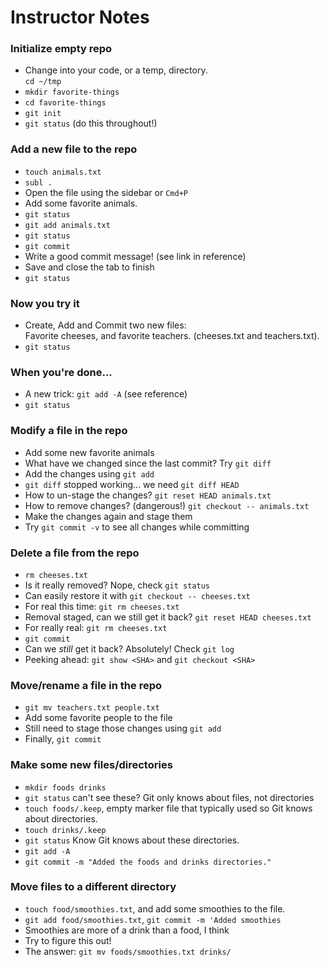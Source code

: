 # Instructor Notes

### Initialize empty repo
* Change into your code, or a temp, directory.  
	`cd ~/tmp`
* `mkdir favorite-things`
* `cd favorite-things`
* `git init`
* `git status` (do this throughout!)

### Add a new file to the repo

* `touch animals.txt`
* `subl .`
* Open the file using the sidebar or `Cmd+P`
* Add some favorite animals.
* `git status` 
* `git add animals.txt`
* `git status` 
* `git commit`
* Write a good commit message! (see link in reference)
* Save and close the tab to finish
* `git status` 

### Now you try it

* Create, Add and Commit two new files:  
	Favorite cheeses, and favorite teachers. (cheeses.txt and teachers.txt).
* `git status` 	

### When you're done...

* A new trick: `git add -A` (see reference)
* `git status` 

### Modify a file in the repo

* Add some new favorite animals
* What have we changed since the last commit? Try `git diff`
* Add the changes using `git add`
* `git diff` stopped working... we need `git diff HEAD`
* How to un-stage the changes? `git reset HEAD animals.txt`
* How to remove changes? (dangerous!) `git checkout -- animals.txt`
* Make the changes again and stage them
* Try `git commit -v` to see all changes while committing

### Delete a file from the repo

* `rm cheeses.txt`
* Is it really removed? Nope, check `git status`
* Can easily restore it with `git checkout -- cheeses.txt`
* For real this time: `git rm cheeses.txt`
* Removal staged, can we still get it back? `git reset HEAD cheeses.txt`
* For really real: `git rm cheeses.txt`
* `git commit`
* Can we *still* get it back? Absolutely! Check `git log`
* Peeking ahead: `git show <SHA>` and `git checkout <SHA>`

### Move/rename a file in the repo

* `git mv teachers.txt people.txt`
* Add some favorite people to the file
* Still need to stage those changes using `git add`
* Finally, `git commit`

### Make some new files/directories

* `mkdir foods drinks`
* `git status` can't see these? Git only knows about files, not directories
* `touch foods/.keep`, empty marker file that typically used so Git knows about directories.
* `touch drinks/.keep`
* `git status` Know Git knows about these directories.
* `git add -A`
* `git commit -m "Added the foods and drinks directories."`

### Move files to a different directory

* `touch food/smoothies.txt`, and add some smoothies to the file.
* `git add food/smoothies.txt`, `git commit -m 'Added smoothies`
* Smoothies are more of a drink than a food, I think
* Try to figure this out!
* The answer: `git mv foods/smoothies.txt drinks/`
